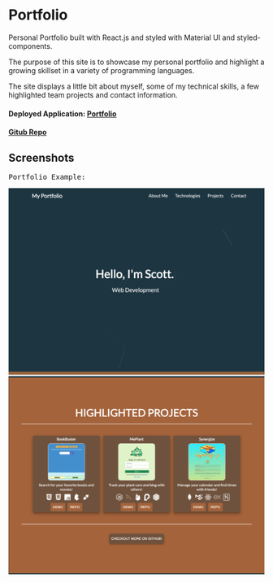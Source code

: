 # Portfolio
Personal Portfolio built with React.js and styled with Material UI and styled-components.

The purpose of this site is to showcase my personal portfolio and highlight a growing skillset in a variety of programming languages. 

The site displays a little bit about myself, some of my technical skills, a few highlighted team projects and contact information.

#### Deployed Application: [Portfolio](https://ssharp0.github.io/react-portfolio/)

#### [Gitub Repo](https://github.com/ssharp0/react-portfolio)

## Screenshots

<kbd>

Portfolio Example:

![](/src/images/portfolioSiteOpen.png)
![](/src/images/portfolioSiteProjs.png)

</kbd>